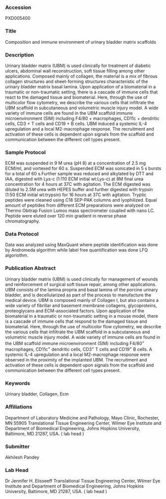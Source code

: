 ### Accession
PXD005400

### Title
Composition and immune environment of urinary bladder matrix scaffolds

### Description
Urinary bladder matrix (UBM) is used clinically for treatment of diabetic ulcers, abdominal wall reconstruction, soft tissue filling among other applications. Composed mainly of collagen, the material is a mix of fibrous collagen structures and sheet-forming structures characteristic of the urinary bladder matrix basal lamina. Upon application of a biomaterial in a traumatic or non-traumatic setting, there is a cascade of immune cells that react to the damaged tissue and biomaterial. Here, through the use of multicolor flow cytometry, we describe the various cells that infiltrate the UBM scaffold in subcutaneous and volumetric muscle injury model. A wide variety of immune cells are found in the UBM scaffold immune microenvironment (SIM) including F4/80 + macrophages, CD11c + dendritic cells, CD3 + T cells and CD19 + B cells. UBM induced a systemic IL-4 upregulation and a local M2-macrophage response. The recruitment and activation of these cells is dependent upon signals from the scaffold and communication between the different cell types present.

### Sample Protocol
ECM was suspended in 9 M urea (pH 8) at a concentration of 2.5 mg ECM/ml, and vortexed for 60 s. Suspended ECM was sonicated in 5 s bursts for a total of 60 s.Further sample was reduced and alkylated by DTT and IAA, digested with Lys-c (1:110 ECM initial wt:Lys-c) at 8M final urea concentration for 4 hours at 37C with agitation. The ECM digested was diluted to 2.5M urea with HEPES buffer and further digested with trypsin (1:50 ECM initial wt:trypsin) for 16 hours at 37C with agitation. Tryptic peptides were cleaned using C18 SEP-PAK columns and lyophilized. Equal amount of peptides from different ECM preparations were analyzed on Thermo Obitrap Fusion Lumos mass spectrometer coupled with nano LC. Peptide were eluted over 120 min gradient in reverse phase chromatography.

### Data Protocol
Data was analyzed using MaxQuant where peptide identification was done by Andromeda algorithm while label free quantification was done LFQ algoriothm.

### Publication Abstract
Urinary bladder matrix (UBM) is used clinically for management of wounds and reinforcement of surgical soft tissue repair, among other applications. UBM consists of the lamina propria and basal lamina of the porcine urinary bladder, and is decellularized as part of the process to manufacture the medical device. UBM is composed mainly of Collagen I, but also contains a wide variety of fibrillar and basement membrane collagens, glycoproteins, proteoglycans and ECM-associated factors. Upon application of the biomaterial in a traumatic or non-traumatic setting in a mouse model, there is a cascade of immune cells that respond to the damaged tissue and biomaterial. Here, through the use of multicolor flow cytometry, we describe the various cells that infiltrate the UBM scaffold in a subcutaneous and volumetric muscle injury model. A wide variety of immune cells are found in the UBM scaffold immune microenvironment (SIM) including F4/80<sup>+</sup> macrophages, CD11c<sup>+</sup> dendritic cells, CD3<sup>+</sup> T cells and CD19<sup>+</sup> B cells. A systemic IL-4 upregulation and a local M2-macrophage response were observed in the proximity of the implanted UBM. The recruitment and activation of these cells is dependent upon signals from the scaffold and communication between the different cell types present.

### Keywords
Urinary bladder, Collagen, Ecm

### Affiliations
Department of Laboratory Medicine and Pathology, Mayo Clinic, Rochester, MN 55905
Translational Tissue Engineering Center, Wilmer Eye Institute and Department of Biomedical Engineering, Johns Hopkins University, Baltimore, MD 21287, USA. ( lab head )

### Submitter
Akhilesh Pandey

### Lab Head
Dr Jennifer H. Elisseeff
Translational Tissue Engineering Center, Wilmer Eye Institute and Department of Biomedical Engineering, Johns Hopkins University, Baltimore, MD 21287, USA. ( lab head )


